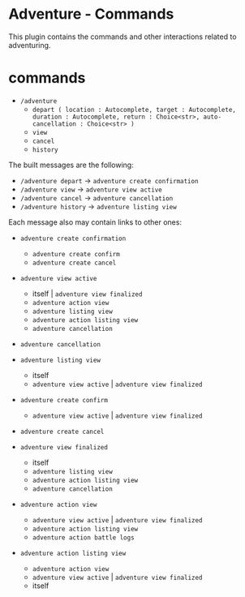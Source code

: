# Adventure - Commands

This plugin contains the commands and other interactions related to adventuring.

# commands

- `/adventure`
    - `depart (
        location : Autocomplete,
        target : Autocomplete,
        duration : Autocomplete,
        return : Choice<str>,
        auto-cancellation : Choice<str>
    )`
    - `view`
    - `cancel`
    - `history`


The built messages are the following:
- `/adventure depart` -> `adventure create confirmation`
- `/adventure view` -> `adventure view active`
- `/adventure cancel` -> `adventure cancellation`
- `/adventure history` -> `adventure listing view`

Each message also may contain links to other ones:

- `adventure create confirmation`
    - `adventure create confirm`
    - `adventure create cancel`

- `adventure view active`
    - itself | `adventure view finalized`
    - `adventure action view`
    - `adventure listing view`
    - `adventure action listing view`
    - `adventure cancellation`

- `adventure cancellation`

- `adventure listing view`
    - itself
    - `adventure view active` | `adventure view finalized`

- `adventure create confirm`
    - `adventure view active` | `adventure view finalized`

- `adventure create cancel`

- `adventure view finalized`
    - itself
    - `adventure listing view`
    - `adventure action listing view`
    - `adventure cancellation`

- `adventure action view`
    - `adventure view active` | `adventure view finalized`
    - `adventure action listing view`
    - `adventure action battle logs`

- `adventure action listing view`
    - `adventure action view`
    - `adventure view active` | `adventure view finalized`
    - itself

